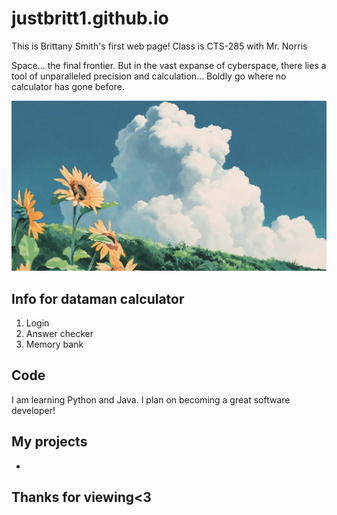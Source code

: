 # justbritt1.github.io

This is Brittany Smith's first web page!
Class is CTS-285 with Mr. Norris

Space... the final frontier. But in the vast expanse of cyberspace, there lies a tool of unparalleled precision and calculation... Boldly go where no calculator has gone before.

<img src="img/scene.jpg"></img>

## Info for dataman calculator

1. Login
2. Answer checker
3. Memory bank

## Code

I am learning Python and Java. I plan on becoming a great software developer!

## My projects

<ul>
    <li><a href="https://github.com/users/justbritt1/projects/1/views/3"></a>
</ul>

## Thanks for viewing<3


